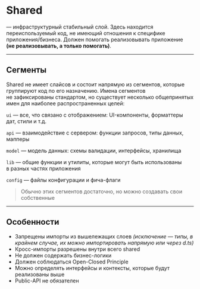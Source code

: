 # Shared

— инфраструктурный стабильный слой. Здесь находится переиспользуемый код, не имеющий отношения к специфике приложения/бизнеса. Должен помогать реализовывать приложение **(не реализовывать, а только помогать)**.

---

## Сегменты
Shared не имеет слайсов и состоит напрямую из сегментов, которые группируют код по его назначению. Имена сегментов не зафиксированы стандартом, но существует несколько общепринятых имен для наиболее распространенных целей:

`ui` — все, что связано с отображением: UI-компоненты, форматтеры дат, стили и т.д.

`api` — взаимодействие с сервером: функции запросов, типы данных, мапперы

`model` — модель данных: схемы валидации, интерфейсы, хранилища

`lib` — общие функции и утилиты, которые могут быть использованы в разных частях приложения

`config` — файлы конфигурации и фича-флаги

> Обычно этих сегментов достаточно, но можно создавать свои собственные

---

## Особенности

- Запрещены импорты из вышележащих слоев _(исключение — типы, в крайнем случае, их можно импортировать напрямую или через d.ts)_
- Кросс-импорты разрешены внутри всего shared
- Не должен содержать бизнес-логики
- Должен соблюдаться Open-Closed Principle
- Можно определять интерфейсы и контексты, которые будут реализованы выше
- Public-API не обязателен
